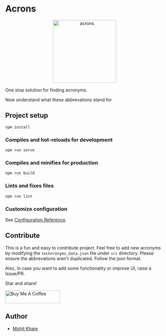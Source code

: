 # Acrons

<p align="center">
<img alt="acrons" title="Acrons" src="https://raw.githubusercontent.com/mkfeuhrer/acrons/master/src/assets/logo.png?token=AD2C5J5SSCI57S53VXHRMAK6Y7Y6E" width="200" height="200" />
</p>

One stop solution for finding acronyms.

Now understand what these abbrevations stand for

## Project setup

```
npm install
```

### Compiles and hot-reloads for development

```
npm run serve
```

### Compiles and minifies for production

```
npm run build
```

### Lints and fixes files

```
npm run lint
```

### Customize configuration

See [Configuration Reference](https://cli.vuejs.org/config/).

## Contribute

This is a fun and easy to contribute project. Feel free to add new acronyms by modifying the `technronyms_data.json` file under `src` directory. Please ensure the abbrevations aren't duplicated. Follow the json format.

Also, in case you want to add some functionality or improve UI, raise a Issue/PR.

Star and share!

<a href="https://www.buymeacoffee.com/chHAzigTb" target="_blank"><img src="https://cdn.buymeacoffee.com/buttons/default-orange.png" alt="Buy Me A Coffee" height="41" width="174"></a>

## Author

- [Mohit Khare](https://mohitkhare.me)
